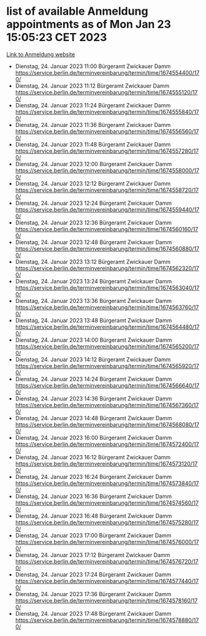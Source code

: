 # list of available Anmeldung appointments as of Mon Jan 23 15:05:23 CET 2023
[Link to Anmeldung website](https://service.berlin.de/terminvereinbarung/termin/tag.php?termin=0&anliegen[]=120686&dienstleisterlist=122210,122217,327316,122219,327312,122227,327314,122231,327346,122243,327348,122252,329742,122260,329745,122262,329748,122254,329751,122271,327278,122273,327274,122277,327276,330436,122280,327294,122282,327290,122284,327292,327539,122291,327270,122285,327266,122286,327264,122296,327268,150230,329760,122301,327282,122297,327286,122294,327284,122312,329763,122314,329775,122304,327330,122311,327334,122309,327332,122281,327352,122279,329772,122276,327324,122274,327326,122267,329766,122246,327318,122251,327320,122257,327322,122208,327298,122226,327300,121362,121364&herkunft=http%3A%2F%2Fservice.berlin.de%2Fdienstleistung%2F120686%2F)
- Dienstag, 24. Januar 2023 11:00 Bürgeramt Zwickauer Damm https://service.berlin.de/terminvereinbarung/termin/time/1674554400/170/
- Dienstag, 24. Januar 2023 11:12 Bürgeramt Zwickauer Damm https://service.berlin.de/terminvereinbarung/termin/time/1674555120/170/
- Dienstag, 24. Januar 2023 11:24 Bürgeramt Zwickauer Damm https://service.berlin.de/terminvereinbarung/termin/time/1674555840/170/
- Dienstag, 24. Januar 2023 11:36 Bürgeramt Zwickauer Damm https://service.berlin.de/terminvereinbarung/termin/time/1674556560/170/
- Dienstag, 24. Januar 2023 11:48 Bürgeramt Zwickauer Damm https://service.berlin.de/terminvereinbarung/termin/time/1674557280/170/
- Dienstag, 24. Januar 2023 12:00 Bürgeramt Zwickauer Damm https://service.berlin.de/terminvereinbarung/termin/time/1674558000/170/
- Dienstag, 24. Januar 2023 12:12 Bürgeramt Zwickauer Damm https://service.berlin.de/terminvereinbarung/termin/time/1674558720/170/
- Dienstag, 24. Januar 2023 12:24 Bürgeramt Zwickauer Damm https://service.berlin.de/terminvereinbarung/termin/time/1674559440/170/
- Dienstag, 24. Januar 2023 12:36 Bürgeramt Zwickauer Damm https://service.berlin.de/terminvereinbarung/termin/time/1674560160/170/
- Dienstag, 24. Januar 2023 12:48 Bürgeramt Zwickauer Damm https://service.berlin.de/terminvereinbarung/termin/time/1674560880/170/
- Dienstag, 24. Januar 2023 13:12 Bürgeramt Zwickauer Damm https://service.berlin.de/terminvereinbarung/termin/time/1674562320/170/
- Dienstag, 24. Januar 2023 13:24 Bürgeramt Zwickauer Damm https://service.berlin.de/terminvereinbarung/termin/time/1674563040/170/
- Dienstag, 24. Januar 2023 13:36 Bürgeramt Zwickauer Damm https://service.berlin.de/terminvereinbarung/termin/time/1674563760/170/
- Dienstag, 24. Januar 2023 13:48 Bürgeramt Zwickauer Damm https://service.berlin.de/terminvereinbarung/termin/time/1674564480/170/
- Dienstag, 24. Januar 2023 14:00 Bürgeramt Zwickauer Damm https://service.berlin.de/terminvereinbarung/termin/time/1674565200/170/
- Dienstag, 24. Januar 2023 14:12 Bürgeramt Zwickauer Damm https://service.berlin.de/terminvereinbarung/termin/time/1674565920/170/
- Dienstag, 24. Januar 2023 14:24 Bürgeramt Zwickauer Damm https://service.berlin.de/terminvereinbarung/termin/time/1674566640/170/
- Dienstag, 24. Januar 2023 14:36 Bürgeramt Zwickauer Damm https://service.berlin.de/terminvereinbarung/termin/time/1674567360/170/
- Dienstag, 24. Januar 2023 14:48 Bürgeramt Zwickauer Damm https://service.berlin.de/terminvereinbarung/termin/time/1674568080/170/
- Dienstag, 24. Januar 2023 16:00 Bürgeramt Zwickauer Damm https://service.berlin.de/terminvereinbarung/termin/time/1674572400/170/
- Dienstag, 24. Januar 2023 16:12 Bürgeramt Zwickauer Damm https://service.berlin.de/terminvereinbarung/termin/time/1674573120/170/
- Dienstag, 24. Januar 2023 16:24 Bürgeramt Zwickauer Damm https://service.berlin.de/terminvereinbarung/termin/time/1674573840/170/
- Dienstag, 24. Januar 2023 16:36 Bürgeramt Zwickauer Damm https://service.berlin.de/terminvereinbarung/termin/time/1674574560/170/
- Dienstag, 24. Januar 2023 16:48 Bürgeramt Zwickauer Damm https://service.berlin.de/terminvereinbarung/termin/time/1674575280/170/
- Dienstag, 24. Januar 2023 17:00 Bürgeramt Zwickauer Damm https://service.berlin.de/terminvereinbarung/termin/time/1674576000/170/
- Dienstag, 24. Januar 2023 17:12 Bürgeramt Zwickauer Damm https://service.berlin.de/terminvereinbarung/termin/time/1674576720/170/
- Dienstag, 24. Januar 2023 17:24 Bürgeramt Zwickauer Damm https://service.berlin.de/terminvereinbarung/termin/time/1674577440/170/
- Dienstag, 24. Januar 2023 17:36 Bürgeramt Zwickauer Damm https://service.berlin.de/terminvereinbarung/termin/time/1674578160/170/
- Dienstag, 24. Januar 2023 17:48 Bürgeramt Zwickauer Damm https://service.berlin.de/terminvereinbarung/termin/time/1674578880/170/
